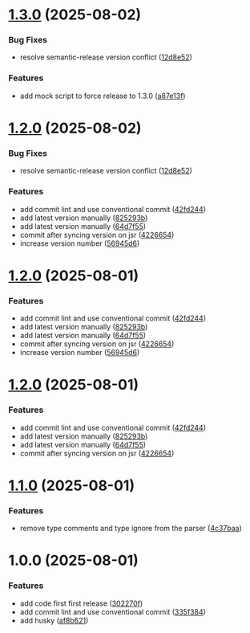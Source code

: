 # [1.3.0](https://github.com/kriss-u/py-ast/compare/v1.2.0...v1.3.0) (2025-08-02)


### Bug Fixes

* resolve semantic-release version conflict ([12d8e52](https://github.com/kriss-u/py-ast/commit/12d8e52f910e7d977db9c7a64d7058fa711ca34d))


### Features

* add mock script to force release to 1.3.0 ([a87e13f](https://github.com/kriss-u/py-ast/commit/a87e13f71612d503c63feeb9cb36f6ef315d0e42))

# [1.2.0](https://github.com/kriss-u/py-ast/compare/v1.1.0...v1.2.0) (2025-08-02)


### Bug Fixes

* resolve semantic-release version conflict ([12d8e52](https://github.com/kriss-u/py-ast/commit/12d8e52f910e7d977db9c7a64d7058fa711ca34d))


### Features

* add commit lint and use conventional commit ([42fd244](https://github.com/kriss-u/py-ast/commit/42fd244a562e8707b43bb4d66428b2d3162f41f2))
* add latest version manually ([825293b](https://github.com/kriss-u/py-ast/commit/825293b5393be35d886705283d86316d3a70c532))
* add latest version manually ([64d7f55](https://github.com/kriss-u/py-ast/commit/64d7f557351ecdfc731814f15625f0ef2fc8f530))
* commit after syncing version on jsr ([4226654](https://github.com/kriss-u/py-ast/commit/422665442841131f28c2842646d455f7b07c1b23))
* increase version number ([56945d6](https://github.com/kriss-u/py-ast/commit/56945d652e34f45776163f483b129b4aa0c9a7f9))

# [1.2.0](https://github.com/kriss-u/py-ast/compare/v1.1.0...v1.2.0) (2025-08-01)


### Features

* add commit lint and use conventional commit ([42fd244](https://github.com/kriss-u/py-ast/commit/42fd244a562e8707b43bb4d66428b2d3162f41f2))
* add latest version manually ([825293b](https://github.com/kriss-u/py-ast/commit/825293b5393be35d886705283d86316d3a70c532))
* add latest version manually ([64d7f55](https://github.com/kriss-u/py-ast/commit/64d7f557351ecdfc731814f15625f0ef2fc8f530))
* commit after syncing version on jsr ([4226654](https://github.com/kriss-u/py-ast/commit/422665442841131f28c2842646d455f7b07c1b23))
* increase version number ([56945d6](https://github.com/kriss-u/py-ast/commit/56945d652e34f45776163f483b129b4aa0c9a7f9))

# [1.2.0](https://github.com/kriss-u/py-ast/compare/v1.1.0...v1.2.0) (2025-08-01)


### Features

* add commit lint and use conventional commit ([42fd244](https://github.com/kriss-u/py-ast/commit/42fd244a562e8707b43bb4d66428b2d3162f41f2))
* add latest version manually ([825293b](https://github.com/kriss-u/py-ast/commit/825293b5393be35d886705283d86316d3a70c532))
* add latest version manually ([64d7f55](https://github.com/kriss-u/py-ast/commit/64d7f557351ecdfc731814f15625f0ef2fc8f530))
* commit after syncing version on jsr ([4226654](https://github.com/kriss-u/py-ast/commit/422665442841131f28c2842646d455f7b07c1b23))

# [1.1.0](https://github.com/kriss-u/py-ast/compare/v1.0.0...v1.1.0) (2025-08-01)


### Features

* remove type comments and type ignore from the parser ([4c37baa](https://github.com/kriss-u/py-ast/commit/4c37baa476c3fdb8ad9031034d122a1b007bd668))

# 1.0.0 (2025-08-01)


### Features

* add code first first release ([302270f](https://github.com/kriss-u/py-ast/commit/302270fd1042a5e7b8d68693ef6a955dc9d4b80a))
* add commit lint and use conventional commit ([335f384](https://github.com/kriss-u/py-ast/commit/335f38411bcdd2ca09b83b51b56d72815c7d40f6))
* add husky ([af8b621](https://github.com/kriss-u/py-ast/commit/af8b621495d465f524804ff9f6a653b38e308927))
